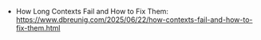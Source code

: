 - How Long Contexts Fail and How to Fix Them: https://www.dbreunig.com/2025/06/22/how-contexts-fail-and-how-to-fix-them.html
